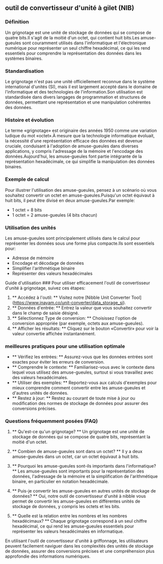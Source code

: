 ## outil de convertisseur d'unité à gilet (NIB)

### Définition
Un grignotage est une unité de stockage de données qui se compose de quatre bits.Il s'agit de la moitié d'un octet, qui contient huit bits.Les amuse-gueules sont couramment utilisés dans l'informatique et l'électronique numérique pour représenter un seul chiffre hexadécimal, ce qui les rend essentiels pour comprendre la représentation des données dans les systèmes binaires.

### Standardisation
Le grignotage n'est pas une unité officiellement reconnue dans le système international d'unités (SI), mais il est largement accepté dans le domaine de l'informatique et des technologies de l'information.Son utilisation est standardisée dans divers langages de programmation et structures de données, permettant une représentation et une manipulation cohérentes des données.

### Histoire et évolution
Le terme «grignotage» est originaire des années 1950 comme une variation ludique du mot «octet».À mesure que la technologie informatique évoluait, la nécessité d'une représentation efficace des données est devenue cruciale, conduisant à l'adoption de amuse-gueules dans diverses applications, y compris l'adressage de la mémoire et l'encodage des données.Aujourd'hui, les amuse-gueules font partie intégrante de la représentation hexadécimale, ce qui simplifie la manipulation des données binaires.

### Exemple de calcul
Pour illustrer l'utilisation des amuse-gueules, pensez à un scénario où vous souhaitez convertir un octet en amuse-gueules.Puisqu'un octet équivaut à huit bits, il peut être divisé en deux amuse-gueules.Par exemple:
- 1 octet = 8 bits
- 1 octet = 2 amuse-gueules (4 bits chacun)

### Utilisation des unités
Les amuse-gueules sont principalement utilisés dans le calcul pour représenter les données sous une forme plus compacte.Ils sont essentiels pour:
- Adresse de mémoire
- Encodage et décodage de données
- Simplifier l'arithmétique binaire
- Représenter des valeurs hexadécimales

Guide d'utilisation ###
Pour utiliser efficacement l'outil de convertisseur d'unité à grignotage, suivez ces étapes:
1. ** Accédez à l'outil: ** Visitez notre [Nibble Unit Converter Tool] (https://www.inayam.co/unit-converter/data_storage_si).
2. ** Données d'entrée: ** Entrez la valeur que vous souhaitez convertir dans le champ de saisie désigné.
3. ** Sélectionnez Type de conversion: ** Choisissez l'option de conversion appropriée (par exemple, octets aux amuse-gueules).
4. ** Afficher les résultats: ** Cliquez sur le bouton «Convertir» pour voir la valeur convertie affichée instantanément.

### meilleures pratiques pour une utilisation optimale
- ** Vérifiez les entrées: ** Assurez-vous que les données entrées sont exactes pour éviter les erreurs de conversion.
- ** Comprendre le contexte: ** Familiarisez-vous avec le contexte dans lequel vous utilisez des amuse-gueules, surtout si vous travaillez avec des valeurs hexadécimales.
- ** Utiliser des exemples: ** Reportez-vous aux calculs d'exemples pour mieux comprendre comment convertir entre les amuse-gueules et d'autres unités de données.
- ** Restez à jour: ** Restez au courant de toute mise à jour ou modification des normes de stockage de données pour assurer des conversions précises.

### Questions fréquemment posées (FAQ)

1. ** Qu'est-ce qu'un grignotage? **
Un grignotage est une unité de stockage de données qui se compose de quatre bits, représentant la moitié d'un octet.

2. ** Combien de amuse-gueules sont dans un octet? **
Il y a deux amuse-gueules dans un octet, car un octet équivaut à huit bits.

3. ** Pourquoi les amuse-gueules sont-ils importants dans l'informatique? **
Les amuse-gueules sont importants pour la représentation des données, l'adressage de la mémoire et la simplification de l'arithmétique binaire, en particulier en notation hexadécimale.

4. ** Puis-je convertir les amuse-gueules en autres unités de stockage de données? **
Oui, notre outil de convertisseur d'unité à nibble vous permet de convertir les amuse-gueules en différentes unités de stockage de données, y compris les octets et les bits.

5. ** Quelle est la relation entre les nombres et les nombres hexadécimaux? **
Chaque grignotage correspond à un seul chiffre hexadécimal, ce qui rend les amuse-gueules essentiels pour représenter les valeurs hexadécimales en informatique.

En utilisant l'outil de convertisseur d'unité à griffonnage, les utilisateurs peuvent facilement naviguer dans les complexités des unités de stockage de données, assurer des conversions précises et une compréhension plus approfondie des informations numériques.